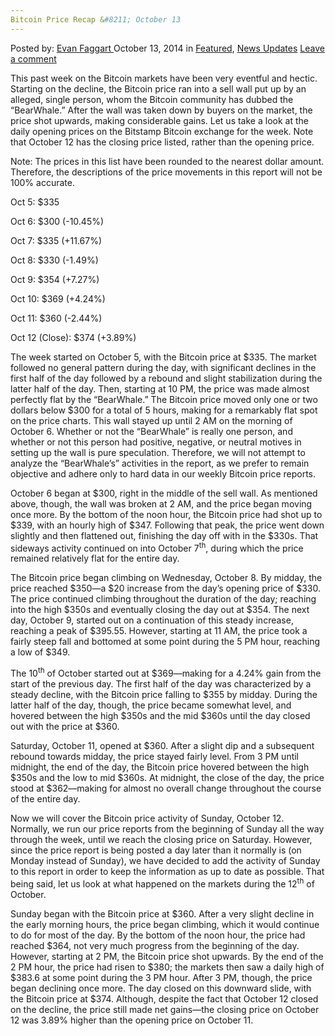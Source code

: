```yaml
---
Bitcoin Price Recap &#8211; October 13
---
```

<article class="post-listing post-7369 post type-post status-publish format-standard has-post-thumbnail hentry category-deepdot-news category-news-updates tag-1826 tag-bitcoin tag-price tag-recapoctober">
    <div class="post-inner">
        <span>Posted by: <a href="https://www.deepdotweb.com/author/evanfaggart/" title="">Evan Faggart </a></span>
    <span>October 13, 2014</span>
    <span>in <a href="https://www.deepdotweb.com/category/deepdot-news/" rel="category tag">Featured</a>, <a href="https://www.deepdotweb.com/category/news-updates/" rel="category tag">News Updates</a></span>
    <span><a href="https://www.deepdotweb.com/2014/10/13/bitcoin-price-recap-october-13/#respond">Leave a comment</a></span>
    </p>
    <div class="clear"></div>
    <div class="entry">
    <p>This past week on the Bitcoin markets have been very eventful and hectic. Starting on the decline, the Bitcoin price ran into a sell wall put up by an alleged, single person, whom the Bitcoin community has dubbed the “BearWhale.” After the wall was taken down by buyers on the market, the price shot upwards, making considerable gains. Let us take a look at the daily opening prices on the Bitstamp Bitcoin exchange for the week. Note that October 12 has the closing price listed, rather than the opening price.</p>
    <p>Note: The prices in this list have been rounded to the nearest dollar amount. Therefore, the descriptions of the price movements in this report will not be 100% accurate.</p>
    <p>Oct 5: $335</p>
    <p>Oct 6: $300 (-10.45%)</p>
    <p>Oct 7: $335 (+11.67%)</p>
    <p>Oct 8: $330 (-1.49%)</p>
    <p>Oct 9: $354 (+7.27%)</p>
    <p>Oct 10: $369 (+4.24%)</p>
    <p>Oct 11: $360 (-2.44%)</p>
    <p>Oct 12 (Close): $374 (+3.89%)</p>
    <p>The week started on October 5, with the Bitcoin price at $335. The market followed no general pattern during the day, with significant declines in the first half of the day followed by a rebound and slight stabilization during the latter half of the day. Then, starting at 10 PM, the price was made almost perfectly flat by the “BearWhale.” The Bitcoin price moved only one or two dollars below $300 for a total of 5 hours, making for a remarkably flat spot on the price charts. This wall stayed up until 2 AM on the morning of October 6. Whether or not the “BearWhale” is really one person, and whether or not this person had positive, negative, or neutral motives in setting up the wall is pure speculation. Therefore, we will not attempt to analyze the “BearWhale&#8217;s” activities in the report, as we prefer to remain objective and adhere only to hard data in our weekly Bitcoin price reports.</p>
    <p>October 6 began at $300, right in the middle of the sell wall. As mentioned above, though, the wall was broken at 2 AM, and the price began moving once more. By the bottom of the noon hour, the Bitcoin price had shot up to $339, with an hourly high of $347. Following that peak, the price went down slightly and then flattened out, finishing the day off with in the $330s. That sideways activity continued on into October 7<sup>th</sup>, during which the price remained relatively flat for the entire day.</p>
    <p>The Bitcoin price began climbing on Wednesday, October 8. By midday, the price reached $350—a $20 increase from the day&#8217;s opening price of $330. The price continued climbing throughout the duration of the day; reaching into the high $350s and eventually closing the day out at $354. The next day, October 9, started out on a continuation of this steady increase, reaching a peak of $395.55. However, starting at 11 AM, the price took a fairly steep fall and bottomed at some point during the 5 PM hour, reaching a low of $349.</p>
    <p>The 10<sup>th</sup> of October started out at $369—making for a 4.24% gain from the start of the previous day. The first half of the day was characterized by a steady decline, with the Bitcoin price falling to $355 by midday. During the latter half of the day, though, the price became somewhat level, and hovered between the high $350s and the mid $360s until the day closed out with the price at $360.</p>
    <p>Saturday, October 11, opened at $360. After a slight dip and a subsequent rebound towards midday, the price stayed fairly level. From 3 PM until midnight, the end of the day, the Bitcoin price hovered between the high $350s and the low to mid $360s. At midnight, the close of the day, the price stood at $362—making for almost no overall change throughout the course of the entire day.</p>
    <p>Now we will cover the Bitcoin price activity of Sunday, October 12. Normally, we run our price reports from the beginning of Sunday all the way through the week, until we reach the closing price on Saturday. However, since the price report is being posted a day later than it normally is (on Monday instead of Sunday), we have decided to add the activity of Sunday to this report in order to keep the information as up to date as possible. That being said, let us look at what happened on the markets during the 12<sup>th</sup> of October.</p>
    <p>Sunday began with the Bitcoin price at $360. After a very slight decline in the early morning hours, the price began climbing, which it would continue to do for most of the day. By the bottom of the noon hour, the price had reached $364, not very much progress from the beginning of the day. However, starting at 2 PM, the Bitcoin price shot upwards. By the end of the 2 PM hour, the price had risen to $380; the markets then saw a daily high of $383.6 at some point during the 3 PM hour. After 3 PM, though, the price began declining once more. The day closed on this downward slide, with the Bitcoin price at $374. Although, despite the fact that October 12 closed on the decline, the price still made net gains—the closing price on October 12 was 3.89% higher than the opening price on October 11.</p>
    </div>
    <span style="display:none"><a href="https://www.deepdotweb.com/tag/13/" rel="tag">13</a> <a href="https://www.deepdotweb.com/tag/bitcoin/" rel="tag">bitcoin</a> <a href="https://www.deepdotweb.com/tag/price/" rel="tag">price</a> <a href="https://www.deepdotweb.com/tag/recapoctober/" rel="tag">recapoctober</a></span> <span style="display:none" class="updated">2014-10-13</span>
    <div style="display:none" class="vcard author" itemprop="author" itemscope itemtype="http://schema.org/Person"><strong class="fn" itemprop="name"><a href="https://www.deepdotweb.com/author/evanfaggart/" title="Posts by Evan Faggart" rel="author">Evan Faggart</a></strong></div>
    </div>
</article>

